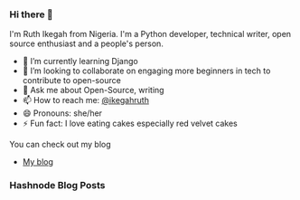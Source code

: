 ### Hi there 👋
I'm Ruth Ikegah from Nigeria. I'm a Python developer, technical writer, open source enthusiast and a people's person.


- 🌱 I’m currently learning Django 
- 👯 I’m looking to collaborate on engaging more beginners in tech to contribute to open-source
- 💬 Ask me about Open-Source, writing
- 📫 How to reach me: [@ikegahruth](https://twitter.com/IkegahRuth)
- 😄 Pronouns: she/her
- ⚡ Fun fact: I love eating cakes especially red velvet cakes

You can check out my blog 
- [My blog](https://cakebaby.dev/)

### Hashnode Blog Posts
<!-- HASHNODE:START -->
<!-- HASHNODE:END -->
